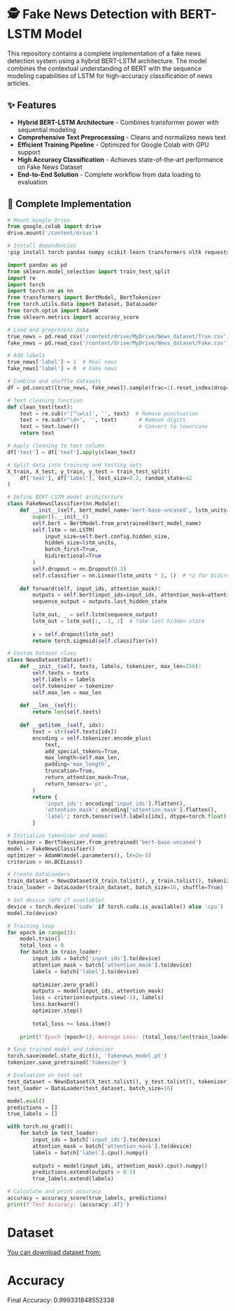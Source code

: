 # 🕵️ Fake News Detection with BERT-LSTM Model

This repository contains a complete implementation of a fake news detection system using a hybrid BERT-LSTM architecture. The model combines the contextual understanding of BERT with the sequence modeling capabilities of LSTM for high-accuracy classification of news articles.

## ✨ Features

- **Hybrid BERT-LSTM Architecture** - Combines transformer power with sequential modeling
- **Comprehensive Text Preprocessing** - Cleans and normalizes news text
- **Efficient Training Pipeline** - Optimized for Google Colab with GPU support
- **High Accuracy Classification** - Achieves state-of-the-art performance on Fake News Dataset
- **End-to-End Solution** - Complete workflow from data loading to evaluation

## 🚀 Complete Implementation

```python
# Mount Google Drive
from google.colab import drive
drive.mount('/content/drive')

# Install dependencies
!pip install torch pandas numpy scikit-learn transformers nltk requests beautifulsoup4

import pandas as pd
from sklearn.model_selection import train_test_split
import re
import torch
import torch.nn as nn
from transformers import BertModel, BertTokenizer
from torch.utils.data import Dataset, DataLoader
from torch.optim import AdamW
from sklearn.metrics import accuracy_score

# Load and preprocess data
true_news = pd.read_csv('/content/drive/MyDrive/News_dataset/True.csv')
fake_news = pd.read_csv('/content/drive/MyDrive/News_dataset/Fake.csv')

# Add labels
true_news['label'] = 1  # Real news
fake_news['label'] = 0  # Fake news

# Combine and shuffle datasets
df = pd.concat([true_news, fake_news]).sample(frac=1).reset_index(drop=True)

# Text cleaning function
def clean_text(text):
    text = re.sub(r'[^\w\s]', '', text)  # Remove punctuation
    text = re.sub(r'\d+', '', text)       # Remove digits
    text = text.lower()                   # Convert to lowercase
    return text

# Apply cleaning to text column
df['text'] = df['text'].apply(clean_text)

# Split data into training and testing sets
X_train, X_test, y_train, y_test = train_test_split(
    df['text'], df['label'], test_size=0.2, random_state=42
)

# Define BERT-LSTM model architecture
class FakeNewsClassifier(nn.Module):
    def __init__(self, bert_model_name='bert-base-uncased', lstm_units=128):
        super().__init__()
        self.bert = BertModel.from_pretrained(bert_model_name)
        self.lstm = nn.LSTM(
            input_size=self.bert.config.hidden_size,
            hidden_size=lstm_units,
            batch_first=True,
            bidirectional=True
        )
        self.dropout = nn.Dropout(0.3)
        self.classifier = nn.Linear(lstm_units * 2, 1)  # *2 for bidirectional
        
    def forward(self, input_ids, attention_mask):
        outputs = self.bert(input_ids=input_ids, attention_mask=attention_mask)
        sequence_output = outputs.last_hidden_state
        
        lstm_out, _ = self.lstm(sequence_output)
        lstm_out = lstm_out[:, -1, :]  # Take last hidden state
        
        x = self.dropout(lstm_out)
        return torch.sigmoid(self.classifier(x))

# Custom Dataset class
class NewsDataset(Dataset):
    def __init__(self, texts, labels, tokenizer, max_len=256):
        self.texts = texts
        self.labels = labels
        self.tokenizer = tokenizer
        self.max_len = max_len
        
    def __len__(self):
        return len(self.texts)
        
    def __getitem__(self, idx):
        text = str(self.texts[idx])
        encoding = self.tokenizer.encode_plus(
            text,
            add_special_tokens=True,
            max_length=self.max_len,
            padding='max_length',
            truncation=True,
            return_attention_mask=True,
            return_tensors='pt',
        )
        return {
            'input_ids': encoding['input_ids'].flatten(),
            'attention_mask': encoding['attention_mask'].flatten(),
            'label': torch.tensor(self.labels[idx], dtype=torch.float)
        }

# Initialize tokenizer and model
tokenizer = BertTokenizer.from_pretrained('bert-base-uncased')
model = FakeNewsClassifier()
optimizer = AdamW(model.parameters(), lr=2e-5)
criterion = nn.BCELoss()

# Create DataLoaders
train_dataset = NewsDataset(X_train.tolist(), y_train.tolist(), tokenizer)
train_loader = DataLoader(train_dataset, batch_size=16, shuffle=True)

# Set device (GPU if available)
device = torch.device('cuda' if torch.cuda.is_available() else 'cpu')
model.to(device)

# Training loop
for epoch in range(3):
    model.train()
    total_loss = 0
    for batch in train_loader:
        input_ids = batch['input_ids'].to(device)
        attention_mask = batch['attention_mask'].to(device)
        labels = batch['label'].to(device)
        
        optimizer.zero_grad()
        outputs = model(input_ids, attention_mask)
        loss = criterion(outputs.view(-1), labels)
        loss.backward()
        optimizer.step()
        
        total_loss += loss.item()
    
    print(f'Epoch {epoch+1}, Average Loss: {total_loss/len(train_loader):.4f}')

# Save trained model and tokenizer
torch.save(model.state_dict(), 'fakenews_model.pt')
tokenizer.save_pretrained('tokenizer')

# Evaluation on test set
test_dataset = NewsDataset(X_test.tolist(), y_test.tolist(), tokenizer)
test_loader = DataLoader(test_dataset, batch_size=16)

model.eval()
predictions = []
true_labels = []

with torch.no_grad():
    for batch in test_loader:
        input_ids = batch['input_ids'].to(device)
        attention_mask = batch['attention_mask'].to(device)
        labels = batch['label'].cpu().numpy()
        
        outputs = model(input_ids, attention_mask).cpu().numpy()
        predictions.extend(outputs > 0.5)
        true_labels.extend(labels)

# Calculate and print accuracy
accuracy = accuracy_score(true_labels, predictions)
print(f'Test Accuracy: {accuracy:.4f}')
```
# Dataset
[You can download dataset from:](https://www.kaggle.com/datasets/emineyetm/fake-news-detection-datasets)
# Accuracy
Final Accuracy: 0.999331848552338
